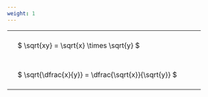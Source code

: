 ```yaml
---
weight: 1
---
```


<style type="text/css">
#T_3cadf th.col_heading {
  text-align: left;
  font-size: 1em;
}
#T_3cadf td {
  text-align: left;
  font-size: 1em;
  padding: 1.5em;
}
#T_3cadf_row0_col0, #T_3cadf_row1_col0 {
  width: 400px;
  white-space: pre-wrap;
}
</style>
<table id="T_3cadf">
  <thead>
  </thead>
  <tbody>
    <tr>
      <td id="T_3cadf_row0_col0" class="data row0 col0" >$ \sqrt{xy} = \sqrt{x} \times \sqrt{y} $</td>
    </tr>
    <tr>
      <td id="T_3cadf_row1_col0" class="data row1 col0" >$ \sqrt{\dfrac{x}{y}} = \dfrac{\sqrt{x}}{\sqrt{y}} $</td>
    </tr>
  </tbody>
</table>
